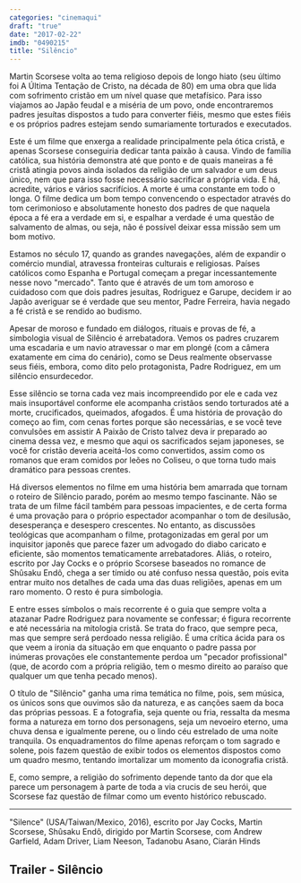 ```yaml
---
categories: "cinemaqui"
draft: "true"
date: "2017-02-22"
imdb: "0490215"
title: "Silêncio"
---
```

Martin Scorsese volta ao tema religioso depois de longo hiato (seu último foi A Última Tentação de Cristo, na década de 80) em uma obra que lida com sofrimento cristão em um nível quase que metafísico. Para isso viajamos ao Japão feudal e a miséria de um povo, onde encontraremos padres jesuítas dispostos a tudo para converter fiéis, mesmo que estes fiéis e os próprios padres estejam sendo sumariamente torturados e executados.

Este é um filme que enxerga a realidade principalmente pela ótica cristã, e apenas Scorsese conseguiria dedicar tanta paixão à causa. Vindo de família católica, sua história demonstra até que ponto e de quais maneiras a fé cristã atingia povos ainda isolados da religião de um salvador e um deus único, nem que para isso fosse necessário sacrificar a própria vida. E há, acredite, vários e vários sacrifícios. A morte é uma constante em todo o longa. O filme dedica um bom tempo convencendo o espectador através do tom cerimonioso e absolutamente honesto dos padres de que naquela época a fé era a verdade em si, e espalhar a verdade é uma questão de salvamento de almas, ou seja, não é possível deixar essa missão sem um bom motivo.

Estamos no século 17, quando as grandes navegações, além de expandir o comércio mundial, atravessa fronteiras culturais e religiosas. Países católicos como Espanha e Portugal começam a pregar incessantemente nesse novo "mercado". Tanto que é através de um tom amoroso e cuidadoso com que dois padres jesuítas, Rodriguez e Garupe, decidem ir ao Japão averiguar se é verdade que seu mentor, Padre Ferreira, havia negado a fé cristã e se rendido ao budismo.

Apesar de moroso e fundado em diálogos, rituais e provas de fé, a simbologia visual de Silêncio é arrebatadora. Vemos os padres cruzarem uma escadaria e um navio atravessar o mar em plongé (com a câmera exatamente em cima do cenário), como se Deus realmente observasse seus fiéis, embora, como dito pelo protagonista, Padre Rodriguez, em um silêncio ensurdecedor.

Esse silêncio se torna cada vez mais incompreendido por ele e cada vez mais insuportável conforme ele acompanha cristãos sendo torturados até a morte, crucificados, queimados, afogados. É uma história de provação do começo ao fim, com cenas fortes porque são necessárias, e se você teve convulsões em assistir A Paixão de Cristo talvez deva ir preparado ao cinema dessa vez, e mesmo que aqui os sacrificados sejam japoneses, se você for cristão deveria aceitá-los como convertidos, assim como os romanos que eram comidos por leões no Coliseu, o que torna tudo mais dramático para pessoas crentes.

Há diversos elementos no filme em uma história bem amarrada que tornam o roteiro de Silêncio parado, porém ao mesmo tempo fascinante. Não se trata de um filme fácil também para pessoas impacientes, e de certa forma é uma provação para o próprio espectador acompanhar o tom de desilusão, desesperança e desespero crescentes. No entanto, as discussões teológicas que acompanham o filme, protagonizadas em geral por um inquisitor japonês que parece fazer um advogado do diabo caricato e eficiente, são momentos tematicamente arrebatadores. Aliás, o roteiro, escrito por Jay Cocks e o próprio Scorsese baseados no romance de Shûsaku Endô, chega a ser tímido ou até confuso nessa questão, pois evita entrar muito nos detalhes de cada uma das duas religiões, apenas em um raro momento. O resto é pura simbologia.

E entre esses símbolos o mais recorrente é o guia que sempre volta a atazanar Padre Rodriguez para novamente se confessar; é figura recorrente e até necessária na mitologia cristã. Se trata do fraco, que sempre peca, mas que sempre será perdoado nessa religião. É uma crítica ácida para os que veem a ironia da situação em que enquanto o padre passa por inúmeras provações ele constantemente perdoa um "pecador profissional" (que, de acordo com a própria religião, tem o mesmo direito ao paraíso que qualquer um que tenha pecado menos).

O título de "Silêncio" ganha uma rima temática no filme, pois, sem música, os únicos sons que ouvimos são da natureza, e as canções saem da boca das próprias pessoas. E a fotografia, seja quente ou fria, ressalta da mesma forma a natureza em torno dos personagens, seja um nevoeiro eterno, uma chuva densa e igualmente perene, ou o lindo céu estrelado de uma noite tranquila. Os enquadramentos do filme apenas reforçam o tom sagrado e solene, pois fazem questão de exibir todos os elementos dispostos como um quadro mesmo, tentando imortalizar um momento da iconografia cristã.

E, como sempre, a religião do sofrimento depende tanto da dor que ela parece um personagem à parte de toda a via crucis de seu herói, que Scorsese faz questão de filmar como um evento histórico rebuscado.

<hr>"Silence" (USA/Taiwan/Mexico, 2016), escrito por Jay Cocks, Martin Scorsese, Shûsaku Endô, dirigido por Martin Scorsese, com Andrew Garfield, Adam Driver, Liam Neeson, Tadanobu Asano, Ciarán Hinds

<h2>Trailer - Silêncio</h2>
